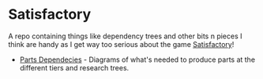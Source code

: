 # Satisfactory
A repo containing things like dependency trees and other bits n pieces I think are handy as I get way too serious about the game [Satisfactory](https://satisfactorygame.com)!

- [Parts Dependecies](parts-dependencies.md) - Diagrams of what's needed to produce parts at the different tiers and research trees.
